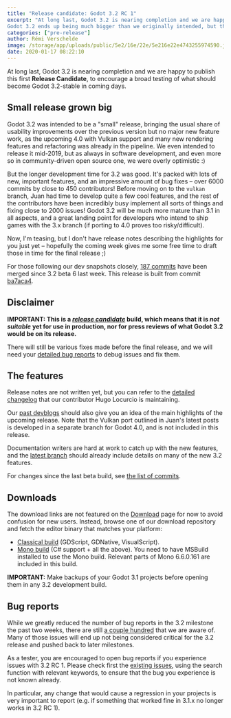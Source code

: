 ```yaml
---
title: "Release candidate: Godot 3.2 RC 1"
excerpt: "At long last, Godot 3.2 is nearing completion and we are happy to publish this first Release Candidate, to encourage a broad testing of what should become Godot 3.2-stable in coming days.
Godot 3.2 ends up being much bigger than we originally intended, but the 10 months of development amount to a major release that will be well worth upgrading to for any Godot user."
categories: ["pre-release"]
author: Rémi Verschelde
image: /storage/app/uploads/public/5e2/16e/22e/5e216e22e4743255974590.jpg
date: 2020-01-17 08:22:10
---
```


At long last, Godot 3.2 is nearing completion and we are happy to publish this first **Release Candidate**, to encourage a broad testing of what should become Godot 3.2-stable in coming days.

## Small release grown big

Godot 3.2 was intended to be a "small" release, bringing the usual share of usability improvements over the previous version but no major new feature work, as the upcoming 4.0 with Vulkan support and many new rendering features and refactoring was already in the pipeline. We even intended to release it mid-2019, but as always in software development, and even more so in community-driven open source one, we were overly optimistic :)

But the longer development time for 3.2 was good. It's packed with lots of new, important features, and an impressive amount of bug fixes – over 6000 commits by close to 450 contributors! Before moving on to the `vulkan` branch, Juan had time to develop quite a few cool features, and the rest of the contributors have been incredibly busy implement all sorts of things and fixing close to 2000 issues! Godot 3.2 will be much more mature than 3.1 in all aspects, and a great landing point for developers who intend to ship games with the 3.x branch (if porting to 4.0 proves too risky/difficult).

Now, I'm teasing, but I don't have release notes describing the highlights for you just yet – hopefully the coming week gives me some free time to draft those in time for the final release ;)

For those following our dev snapshots closely, [187 commits](https://github.com/godotengine/godot/compare/0ab1726b43dbe81c96d208a41a582435b76fd058...ba7aca4199019529dec60555a5ff005f6692d281) have been merged since 3.2 beta 6 last week. This release is built from commit [ba7aca4](https://github.com/godotengine/godot/commit/ba7aca4199019529dec60555a5ff005f6692d281).

## Disclaimer

**IMPORTANT: This is a *[release candidate](https://en.wikipedia.org/wiki/Software_release_life_cycle#Release_candidate)* build, which means that it is *not suitable* yet for use in production, nor for press reviews of what Godot 3.2 would be on its release.**

There will still be various fixes made before the final release, and we will need your [detailed bug reports](https://github.com/godotengine/godot/issues) to debug issues and fix them.

## The features

Release notes are not written yet, but you can refer to the [detailed changelog](https://gist.github.com/Calinou/49aefe52ce8f67ffa3f743932123d14f) that our contributor Hugo Locurcio is maintaining.

Our [past devblogs](https://godotengine.org/devblog) should also give you an idea of the main highlights of the upcoming release. Note that the Vulkan port outlined in Juan's latest posts is developed in a separate branch for Godot 4.0, and is not included in this release.

Documentation writers are hard at work to catch up with the new features, and the [latest branch](https://docs.godotengine.org/en/latest/) should already include details on many of the new 3.2 features.

For changes since the last beta build, see [the list of commits](https://github.com/godotengine/godot/compare/0ab1726b43dbe81c96d208a41a582435b76fd058...ba7aca4199019529dec60555a5ff005f6692d281).

## Downloads

The download links are not featured on the [Download](/download) page for now to avoid confusion for new users. Instead, browse one of our download repository and fetch the editor binary that matches your platform:

- [Classical build](https://downloads.tuxfamily.org/godotengine/3.2/rc1/) (GDScript, GDNative, VisualScript).
- [Mono build](https://downloads.tuxfamily.org/godotengine/3.2/rc1/mono) (C# support + all the above). You need to have MSBuild installed to use the Mono build. Relevant parts of Mono 6.6.0.161 are included in this build.

**IMPORTANT:** Make backups of your Godot 3.1 projects before opening them in any 3.2 development build.

## Bug reports

While we greatly reduced the number of bug reports in the 3.2 milestone the past two weeks, there are still [a couple hundred](https://github.com/godotengine/godot/issues?utf8=%E2%9C%93&q=is%3Aopen+is%3Aissue+milestone%3A3.2+label%3Abug+) that we are aware of. Many of those issues will end up not being considered critical for the 3.2 release and pushed back to later milestones.

As a tester, you are encouraged to open bug reports if you experience issues with 3.2 RC 1. Please check first the [existing issues](https://github.com/godotengine/godot/issues), using the search function with relevant keywords, to ensure that the bug you experience is not known already.

In particular, any change that would cause a regression in your projects is very important to report (e.g. if something that worked fine in 3.1.x no longer works in 3.2 RC 1).
